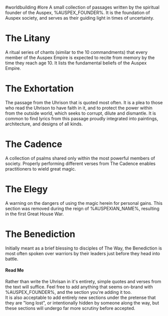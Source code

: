 #worldbuilding #lore 
A small collection of passages written by the spiritual founder of the Auspex, %AUSPEX_FOUNDER%. It is the foundation of Auspex society, and serves as their guiding light in times of uncertainty.

# The Litany
A ritual series of chants (similar to the 10 commandments) that every member of the Auspex Empire is expected to recite from memory by the time they reach age 10. It lists the fundamental beliefs of the Auspex Empire.
# The Exhortation
The passage from the Uhrison that is quoted most often. It is a plea to those who read the Uhrison to have faith in it, and to protect the power within from the outside world, which seeks to corrupt, dilute and dismantle. It is common to find lyrics from this passage proudly integrated into paintings, architecture, and designs of all kinds.
# The Cadence
A collection of psalms shared only within the most powerful members of society. Properly performing different verses from The Cadence enables practitioners to wield great magic.
# The Elegy
A warning on the dangers of using the magic herein for personal gains. This section was removed during the reign of %AUSPEXIAN_NAME%, resulting in the first Great House War.
# The Benediction
Initially meant as a brief blessing to disciples of The Way, the Benediction is most often spoken over warriors by their leaders just before they head into battle.


#### Read Me
Rather than write the Uhrisan in it's entirety, simple quotes and verses from the text will suffice. Feel free to add anything that seems on-brand with %AUSPEX_FOUNDER%, and the section you're adding it too.  
It is also acceptable to add entirely new sections under the pretense that they are "long lost", or intentionally hidden by someone along the way, but these sections will undergo far more scrutiny before accepted.